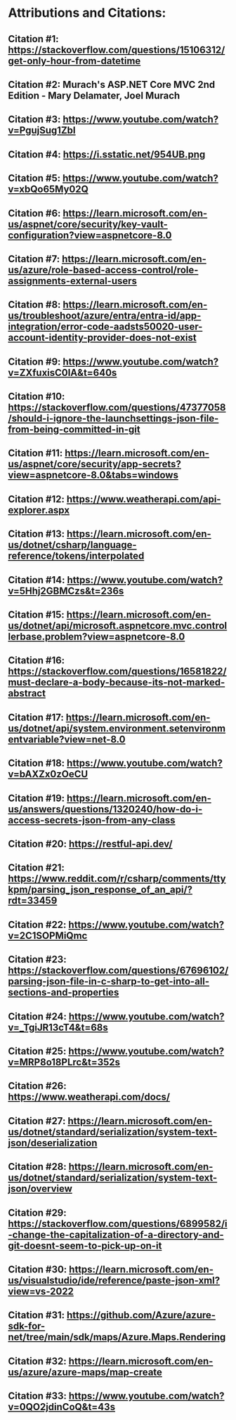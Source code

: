 ﻿# Attributions and Citations:
## Citation #1:  https://stackoverflow.com/questions/15106312/get-only-hour-from-datetime
## Citation #2:  Murach's ASP.NET Core MVC 2nd Edition - Mary Delamater, Joel Murach
## Citation #3:  https://www.youtube.com/watch?v=PgujSug1ZbI
## Citation #4:  https://i.sstatic.net/954UB.png
## Citation #5:  https://www.youtube.com/watch?v=xbQo65My02Q
## Citation #6:  https://learn.microsoft.com/en-us/aspnet/core/security/key-vault-configuration?view=aspnetcore-8.0
## Citation #7:  https://learn.microsoft.com/en-us/azure/role-based-access-control/role-assignments-external-users
## Citation #8:  https://learn.microsoft.com/en-us/troubleshoot/azure/entra/entra-id/app-integration/error-code-aadsts50020-user-account-identity-provider-does-not-exist
## Citation #9:  https://www.youtube.com/watch?v=ZXfuxisC0IA&t=640s
## Citation #10: https://stackoverflow.com/questions/47377058/should-i-ignore-the-launchsettings-json-file-from-being-committed-in-git
## Citation #11: https://learn.microsoft.com/en-us/aspnet/core/security/app-secrets?view=aspnetcore-8.0&tabs=windows
## Citation #12: https://www.weatherapi.com/api-explorer.aspx
## Citation #13: https://learn.microsoft.com/en-us/dotnet/csharp/language-reference/tokens/interpolated
## Citation #14: https://www.youtube.com/watch?v=5Hhj2GBMCzs&t=236s
## Citation #15: https://learn.microsoft.com/en-us/dotnet/api/microsoft.aspnetcore.mvc.controllerbase.problem?view=aspnetcore-8.0
## Citation #16: https://stackoverflow.com/questions/16581822/must-declare-a-body-because-its-not-marked-abstract
## Citation #17: https://learn.microsoft.com/en-us/dotnet/api/system.environment.setenvironmentvariable?view=net-8.0
## Citation #18: https://www.youtube.com/watch?v=bAXZx0zOeCU
## Citation #19: https://learn.microsoft.com/en-us/answers/questions/1320240/how-do-i-access-secrets-json-from-any-class
## Citation #20: https://restful-api.dev/
## Citation #21: https://www.reddit.com/r/csharp/comments/ttykpm/parsing_json_response_of_an_api/?rdt=33459
## Citation #22: https://www.youtube.com/watch?v=2C1SOPMiQmc
## Citation #23: https://stackoverflow.com/questions/67696102/parsing-json-file-in-c-sharp-to-get-into-all-sections-and-properties
## Citation #24: https://www.youtube.com/watch?v=_TgiJR13cT4&t=68s
## Citation #25: https://www.youtube.com/watch?v=MRP8o18PLrc&t=352s
## Citation #26: https://www.weatherapi.com/docs/
## Citation #27: https://learn.microsoft.com/en-us/dotnet/standard/serialization/system-text-json/deserialization
## Citation #28: https://learn.microsoft.com/en-us/dotnet/standard/serialization/system-text-json/overview
## Citation #29: https://stackoverflow.com/questions/6899582/i-change-the-capitalization-of-a-directory-and-git-doesnt-seem-to-pick-up-on-it
## Citation #30: https://learn.microsoft.com/en-us/visualstudio/ide/reference/paste-json-xml?view=vs-2022
## Citation #31: https://github.com/Azure/azure-sdk-for-net/tree/main/sdk/maps/Azure.Maps.Rendering
## Citation #32: https://learn.microsoft.com/en-us/azure/azure-maps/map-create
## Citation #33: https://www.youtube.com/watch?v=0QO2jdinCoQ&t=43s